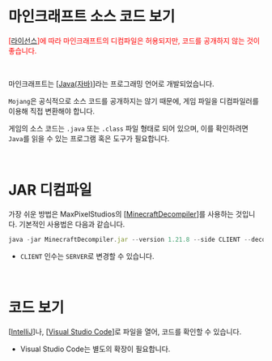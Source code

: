 # 마인크래프트 소스 코드 보기

<span style="color:red">[[라이선스](https://minecraft.wiki/w/Obfuscation_map#License)]에 따라 마인크래프트의 디컴파일은 허용되지만,
   코드를 공개하지 않는 것이 좋습니다.</span>

<br/>

마인크래프트는 [[Java(자바)](https://www.oracle.com/java/)]라는 프로그래밍 언어로 개발되었습니다.

`Mojang`은 공식적으로 소스 코드를 공개하지는 않기 때문에,
게임 파일을 디컴파일러를 이용해 직접 변환해야 합니다.

게임의 소스 코드는 `.java` 또는 `.class` 파일 형태로 되어 있으며,
이를 확인하려면 `Java`를 읽을 수 있는 프로그램 혹은 도구가 필요합니다.

<br/>

# JAR 디컴파일
가장 쉬운 방법은 MaxPixelStudios의 [[MinecraftDecompiler](https://github.com/MaxPixelStudios/MinecraftDecompiler/releases/latest)]를 사용하는 것입니다.
기본적인 사용법은 다음과 같습니다.

```javascript
java -jar MinecraftDecompiler.jar --version 1.21.8 --side CLIENT --decompile fernflower --decompiled-output 1.21.8 --regenerate-variable-names
```

- `CLIENT` 인수는 `SERVER`로 변경할 수 있습니다.

<br/>

# 코드 보기

[[IntelliJ](https://www.jetbrains.com/idea/)]나, [[Visual Studio Code](https://code.visualstudio.com/)]로 파일을 열어,
코드를 확인할 수 있습니다.
- Visual Studio Code는 별도의 확장이 필요합니다.